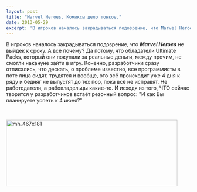 ```yaml
---
layout: post
title: "Marvel Heroes. Комиксы дело тонкое."
date: 2013-05-29
excerpt: 'В игроков началось закрадываться подозрение, что Marvel Heroes не выйдек к сроку. А всё почему? Да потому, что обладатели Ultimate Packs, который они покупали за реальные деньги, между прочим, не смогли накануне зайти в игру...'
---
```


В игроков началось закрадываться подозрение, что <em><strong>Marvel Heroes</strong></em> не выйдек к сроку. А всё почему? Да потому, что обладатели Ultimate Packs, который они покупали за реальные деньги, между прочим, не смогли накануне зайти в игру. Конечно, разработчики сразу отписались, что дескать, о проблеме известно, все программисты в поте лица сидят, трудятся и вообще, это всё происходит уже 4 дня к ряду и бедняг не выпустят до тех пор, пока всё не исправят. Не работодатели, а рабовладельцы какие-то. И исходя из того, ЧТО сейчас творится у разработчиков встаёт резонный вопрос: "И как Вы планируете успеть к 4 июня?"

&nbsp;

<a href="http://gamersoul.ru/wp-content/uploads/2013/05/mh_467x181.jpg"><img class="size-full wp-image-2373 aligncenter" alt="mh_467x181" src="http://gamersoul.ru/wp-content/uploads/2013/05/mh_467x181.jpg" width="467" height="181" /></a>